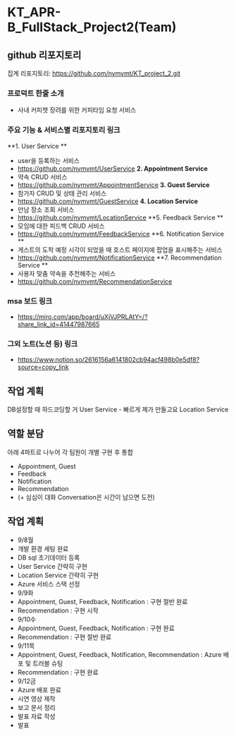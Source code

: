 # KT_APR-B_FullStack_Project2(Team)

## github 리포지토리
집계 리포지토리: https://github.com/nymvmt/KT_project_2.git

### 프로덕트 한줄 소개
- 사내 커피챗 장려를 위한 커피타임 요청 서비스
 
### 주요 기능 & 서비스별 리포지토리 링크
**1. User Service **
- user을 등록하는 서비스
- https://github.com/nymvmt/UserService
**2. Appointment Service**
- 약속 CRUD 서비스
- https://github.com/nymvmt/AppointmentService
**3. Guest Service**
- 참가자 CRUD 및 상태 관리 서비스
- https://github.com/nymvmt/GuestService
**4. Location Service**
- 만남 장소 조회 서비스
- https://github.com/nymvmt/LocationService
**5. Feedback Service **
- 모임에 대한 피드백 CRUD 서비스
- https://github.com/nymvmt/FeedbackService
**6. Notification Service **
- 게스트의 도착 예정 시각이 되었을 때 호스트 페이지에 팝업을 표시해주는 서비스
- https://github.com/nymvmt/NotificationService
**7. Recommendation Service **
- 사용자 맞춤 약속을 추천해주는 서비스
- https://github.com/nymvmt/RecommendationService

### msa 보드 링크
- https://miro.com/app/board/uXjVJPRLAtY=/?share_link_id=41447987665
### 그외 노트(노션 등) 링크
- https://www.notion.so/2616156a6141802cb94acf498b0e5df8?source=copy_link

## 작업 계획
DB설정할 때 하드코딩할 거
User Service - 빠르게 제가 만들고요
Location Service 

## 역할 분담
아래 4파트로 나누어 각 팀원이 개별 구현 후 통합
- Appointment, Guest 
- Feedback 
- Notification 
- Recommendation
- (+ 심심이 대화 Conversation은 시간이 남으면 도전)


## 작업 계획
- 9/8월
 - 개발 환경 세팅 완료
 - DB sql 초기데이터 등록
 - User Service 간략히 구현
 - Location Service 간략히 구현
 - Azure 서비스 스택 선정
- 9/9화
 - Appointment, Guest, Feedback, Notification : 구현 절반 완료
 - Recommendation : 구현 시작
- 9/10수
 - Appointment, Guest, Feedback, Notification : 구현 완료
 - Recommendation : 구현 절반 완료
- 9/11목
 - Appointment, Guest, Feedback, Notification, Recommendation : Azure 배포 및 트러블 슈팅
 - Recommendation : 구현 완료
- 9/12금
 - Azure 배포 완료
 - 시연 영상 제작
 - 보고 문서 정리
 - 발표 자료 작성
 - 발표
